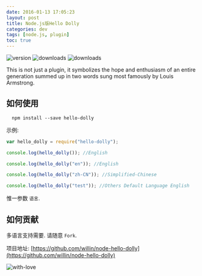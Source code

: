 ```yaml
---
date: 2016-01-13 17:05:23
layout: post
title: Node.js版Hello Dolly
categories: dev
tags: [node.js, plugin]
toc: true
---
```


![version](https://badge.fury.io/js/hello-dolly.svg)
![downloads](https://img.shields.io/npm/dm/hello-dolly.svg)
![downloads](https://img.shields.io/npm/dt/hello-dolly.svg)

This is not just a plugin, it symbolizes the hope and enthusiasm of an entire generation summed up in two words sung most famously by Louis Armstrong.

<!-- more -->

## 如何使用

```
  npm install --save hello-dolly
```

示例:

```js
var hello_dolly = require("hello-dolly");

console.log(hello_dolly()); //English

console.log(hello_dolly("en")); //English

console.log(hello_dolly("zh-CN")); //Simplified-Chinese

console.log(hello_dolly("test")); //Others Default Language English
```

惟一参数 `语言`.

## 如何贡献

多语言支持需要. 请随意 `Fork`.

项目地址: [https://github.com/willin/node-hello-dolly](https://github.com/willin/node-hello-dolly)

![with-love](http://forthebadge.com/images/badges/built-with-love.svg)
